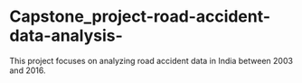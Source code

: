 # Capstone_project-road-accident-data-analysis-
This project focuses on analyzing road accident data in India between 2003 and 2016.

